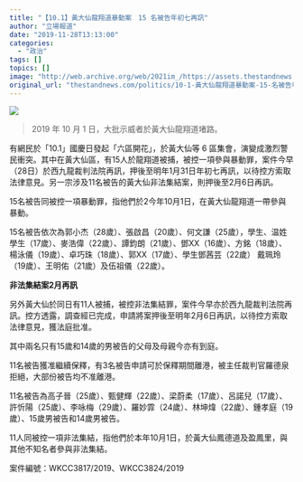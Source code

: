 ```yaml
---
title: "【10.1】黃大仙龍翔道暴動案　15 名被告年初七再訊"
author: "立場報道"
date: "2019-11-28T13:13:00"
categories:
  - "政治"
tags: []
topics: []
image: "http://web.archive.org/web/2021im_/https://assets.thestandnews.com/media/photos/wongtaisin-road_E0Y1M_pF6zZ.png"
original_url: "thestandnews.com/politics/10-1-黃大仙龍翔道暴動案-15-名被告年初七再訊"
---
```

![](http://web.archive.org/web/2021im_/https://assets.thestandnews.com/media/photos/wongtaisin-road_E0Y1M_pF6zZ.png)
> 2019 年 10 月 1 日，大批示威者於黃大仙龍翔道堵路。

有網民於「10.1」國慶日發起「六區開花」，於黃大仙等 6 區集會，演變成激烈警民衝突。其中在黃大仙區，有15人於龍翔道被捕，被控一項參與暴動罪，案件今早（28日）於西九龍裁判法院再訊，押後至明年1月31日年初七再訊，以待控方索取法律意見。另一宗涉及11名被告的黃大仙非法集結案，則押後至2月6日再訊。

15名被告同被控一項暴動罪，指他們於2今年10月1日，在黃大仙龍翔道一帶參與暴動。

15名被告依次為郭小杰（28歲）、張啟昌（20歲）、何文謙（25歲），學生、温姓學生（17歲）、麥浩偉（22歲）、譚鈞朗（21歲）、鄧XX（16歲）、方銘（18歲）、楊泳儀（19歲）、卓巧珠（18歲）、郭XX（17歲）、學生鄧茜芸（22歲） 戴珮玲（19歲）、王明佑（21歲）及伍祖儀（22歲）。

**非法集結案2月再訊**

另外黃大仙於同日有11人被捕，被控非法集結罪，案件今早亦於西九龍裁判法院再訊。控方透露，調查經已完成，申請將案押後至明年2月6日再訊，以待控方索取法律意見，獲法庭批准。

其中兩名只有15歲和14歲的男被告的父母及母親今亦有到庭。

11名被告獲准繼續保釋，有3名被告申請可於保釋期間離港，被主任裁判官羅德泉拒絕，大部份被告均不准離港。

11名被告為高子晉（25歲）、甄健輝（22歲）、梁蔚柔（17歲）、呂諾兒（17歲）、許忻陽（25歲）、李咏梅（29歲）、羅妙霏（24歲）、林坤煒（22歲）、鍾孝庭（19歲）、15歲男被告和14歲男被告。

11人同被控一項非法集結，指他們於本年10月1日，於黃大仙鳳德道及盈鳳里，與其他不知名者參與非法集結。

案件編號：WKCC3817/2019、WKCC3824/2019